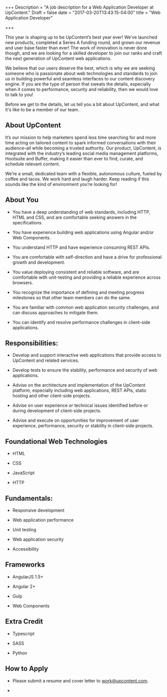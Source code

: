 +++
Description = "A job description for a Web Application Developer at UpContent."
Draft = false
date = "2017-03-20T13:43:15-04:00"
title = "Web Application Developer"

+++


This year is shaping up to be UpContent’s best year ever! We’ve launched new products, completed a Series A funding round, and grown our revenue and user base faster than ever! The work of innovation is never done though, and we are looking for a skilled developer to join our ranks and craft the next generation of UpContent web applications.

We believe that our users deserve the best, which is why we are seeking someone who is passionate about web technologies and standards to join us in building powerful and seamless interfaces to our content discovery engine. If you are the type of person that sweats the details, especially when it comes to performance, security and reliability, then we would love to talk to you!

Before we get to the details, let us tell you a bit about UpContent, and what it's like to be a member of our team.

## About UpContent

It’s our mission to help marketers spend less time searching for and more time acting on tailored content to spark informed conversations with their audience–all while becoming a trusted authority. Our product, UpContent, is integrated with the industry’s leading social media management platforms, Hootsuite and Buffer, making it easier than ever to find, curate, and schedule relevant content.

We’re a small, dedicated team with a flexible, autonomous culture, fueled by coffee and tacos. We work hard and laugh harder. Keep reading if this sounds like the kind of environment you’re looking for!

## About You

* You have a deep understanding of web standards, including HTTP, HTML and CSS, and are comfortable seeking answers in the specifications.

* You have experience building web applications using Angular and/or Web Components.

* You understand HTTP and have experience consuming REST APIs.

* You are comfortable with self-direction and have a drive for professional growth and development.

* You value deploying consistent and reliable software, and are comfortable with unit-testing and providing a reliable experience across browsers.

* You recognize the importance of defining and meeting progress milestones so that other team members can do the same.

* You are familiar with common web application security challenges, and can discuss approaches to mitigate them.

* You can identify and resolve performance challenges in client-side applications.

## Responsibilities:

* Develop and support interactive web applications that provide access to UpContent and related services.

* Develop tests to ensure the stability, performance and security of web applications.

* Advise on the architecture and implementation of the UpContent platform, especially including web applications, REST APIs, static hosting and other client-side projects.

* Advise on user experience or technical issues identified before or during development of client-side projects.

* Advise and execute on opportunities for improvement of user experience, performance, security or stability in client-side projects.

## Foundational Web Technologies

* HTML

* CSS

* JavaScript

* HTTP

## Fundamentals:

* Responsive development

* Web application performance

* Unit testing

* Web application security

* Accessibility

## Frameworks

* AngularJS 1.5+

* Angular 2+

* Gulp

* Web Components

## Extra Credit

* Typescript

* SASS

* Python

## How to Apply

* Please submit a resume and cover letter to [work@upcontent.com](mailto:work@upcontent.com?subject=Submission%3A%20Web%20Application%20Developer).

*